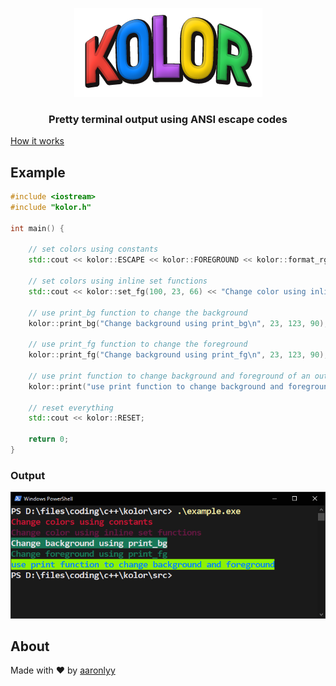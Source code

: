 <p align="center">
  <img src=".\media\kolor_3.png" alt="banner">
</p>

<h3 align="center">Pretty terminal output using ANSI escape codes</h3>

[How it works](https://en.wikipedia.org/wiki/ANSI_escape_code)

## Example

```c++
#include <iostream>
#include "kolor.h"

int main() {

    // set colors using constants
    std::cout << kolor::ESCAPE << kolor::FOREGROUND << kolor::format_rgb(200, 20, 50) << kolor::M << "Change colors using constants\n" << kolor::RESET;

    // set colors using inline set functions
    std::cout << kolor::set_fg(100, 23, 66) << "Change color using inline set functions\n" << kolor::RESET;

    // use print_bg function to change the background
    kolor::print_bg("Change background using print_bg\n", 23, 123, 90);

    // use print_fg function to change the foreground
    kolor::print_fg("Change background using print_fg\n", 23, 123, 90);

    // use print function to change background and foreground of an output
    kolor::print("use print function to change background and foreground", 144, 252, 3, 3, 140, 252);

    // reset everything
    std::cout << kolor::RESET;

    return 0;
}
```

### Output

<p align="center">
  <img src=".\media\screenshot.png" alt="screenshot">
</p>

## About

Made with ♥ by [aaronlyy](https://github.com/aaronlyy)
